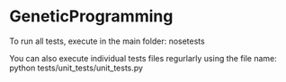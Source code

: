 # GeneticProgramming

To run all tests, execute in the main folder:
nosetests

You can also execute individual tests files regurlarly using the file name:
python tests/unit_tests/unit_tests.py